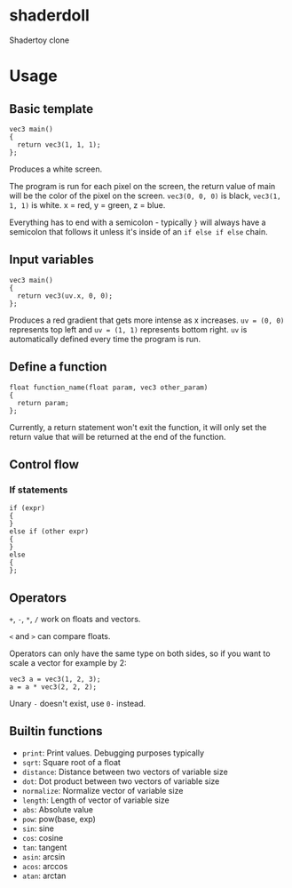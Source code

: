 # shaderdoll
Shadertoy clone

# Usage
## Basic template
```
vec3 main()
{
  return vec3(1, 1, 1);
};
```

Produces a white screen.

The program is run for each pixel on the screen, the return value of main will be the color of the pixel on the screen.
`vec3(0, 0, 0)` is black, `vec3(1, 1, 1)` is white. x = red, y = green, z = blue.

Everything has to end with a semicolon - typically `}` will always have a semicolon that follows it unless it's inside of an `if else if else` chain.

## Input variables
```
vec3 main()
{
  return vec3(uv.x, 0, 0);
};
```

Produces a red gradient that gets more intense as x increases. `uv = (0, 0)` represents top left and `uv = (1, 1)` represents bottom right.
`uv` is automatically defined every time the program is run.

## Define a function
```
float function_name(float param, vec3 other_param)
{
  return param;
};
```

Currently, a return statement won't exit the function, it will only set the return value that will be returned at the end of the function.

## Control flow
### If statements
```
if (expr)
{
}
else if (other expr)
{
}
else
{
};
```

## Operators
`+`, `-`, `*`, `/` work on floats and vectors.

`<` and `>` can compare floats.

Operators can only have the same type on both sides, so if you want to scale a vector for example by 2:
```
vec3 a = vec3(1, 2, 3);
a = a * vec3(2, 2, 2);
```

Unary `-` doesn't exist, use `0-` instead.

## Builtin functions
* `print`: Print values. Debugging purposes typically
* `sqrt`: Square root of a float
* `distance`: Distance between two vectors of variable size
* `dot`: Dot product between two vectors of variable size
* `normalize`: Normalize vector of variable size
* `length`: Length of vector of variable size
* `abs`: Absolute value
* `pow`: pow(base, exp)
* `sin`: sine
* `cos`: cosine
* `tan`: tangent
* `asin`: arcsin
* `acos`: arccos
* `atan`: arctan
